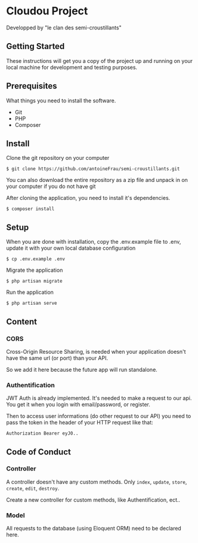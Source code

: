 # Cloudou Project
Developped by "le clan des semi-croustillants"

## Getting Started
These instructions will get you a copy of the project up and running on your local machine for development and testing purposes.

## Prerequisites
What things you need to install the software.

- Git
- PHP
- Composer

## Install
Clone the git repository on your computer
```
$ git clone https://github.com/antoineFrau/semi-croustillants.git
```
You can also download the entire repository as a zip file and unpack in on your computer if you do not have git

After cloning the application, you need to install it's dependencies.
```
$ composer install
```

## Setup
When you are done with installation, copy the .env.example file to .env, update it with your own local database configuration
```
$ cp .env.example .env
```

Migrate the application
```
$ php artisan migrate
``` 

Run the application
```
$ php artisan serve
```
## Content

### CORS

Cross-Origin Resource Sharing, is needed when your application doesn't have the same url (or port) than your API.

So we add it here because the future app will run standalone.

### Authentification 

JWT Auth is already implemented. It's needed to make a request to our api. You get it when you login with email/password, or register.

Then to access user informations (do other request to our API) you need to pass the token in the header of your HTTP request like that:
```
Authorization Bearer eyJ0..
```

## Code of Conduct

### Controller

A controller doesn't have any custom methods. Only `index`, `update`, `store`, `create`, `edit`, `destroy`.

Create a new controller for custom methods, like Authentification, ect..

### Model
All requests to the database (using Eloquent ORM) need to be declared here. 

